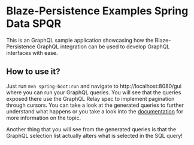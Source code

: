 Blaze-Persistence Examples Spring Data SPQR
==========
This is an GraphQL sample application showcasing how the Blaze-Persistence GraphQL
integration can be used to develop GraphQL interfaces with ease. 

## How to use it?

Just run `mvn spring-boot:run` and navigate to http://localhost:8080/gui where you can run your GraphQL queries.
You will see that the queries exposed there use the GraphQL Relay spec to implement pagination through cursors.
You can take a look at the generated queries to further understand what happens or you take a look into the [documentation](https://persistence.blazebit.com/documentation/core/manual/en_US/index.html#anchor-keyset-pagination) for more information on the topic.

Another thing that you will see from the generated queries is that the GraphQL selection list actually alters what is selected in the SQL query!